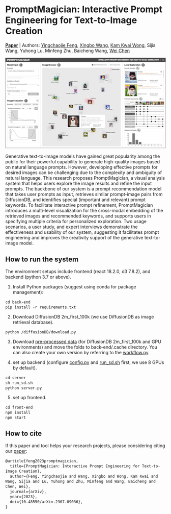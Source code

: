 # PromptMagician: Interactive Prompt Engineering for Text-to-Image Creation

[**Paper**](https://arxiv.org/abs/2307.09036) | Authors: [Yingchaojie Feng](https://yingchaojiefeng.github.io/), [Xingbo Wang](https://andy-xingbowang.com/), [Kam Kwai Wong](https://jasonwong.vision/), Sijia Wang, Yuhong Lu, Minfeng Zhu, Baicheng Wang, [Wei Chen](http://www.cad.zju.edu.cn/home/chenwei/)

![](figures/Teaser.jpg)

Generative text-to-image models have gained great popularity among the public for their powerful capability to generate high-quality images based on natural language prompts. However, developing effective prompts for desired images can be challenging due to the complexity and ambiguity of natural language. This research proposes PromptMagician, a visual analysis system that helps users explore the image results and refine the input prompts. The backbone of our system is a prompt recommendation model that takes user prompts as input, retrieves similar prompt-image pairs from DiffusionDB, and identifies special (important and relevant) prompt keywords. To facilitate interactive prompt refinement, PromptMagician introduces a multi-level visualization for the cross-modal embedding of the retrieved images and recommended keywords, and supports users in specifying multiple criteria for personalized exploration. Two usage scenarios, a user study, and expert interviews demonstrate the effectiveness and usability of our system, suggesting it facilitates prompt engineering and improves the creativity support of the generative text-to-image model.

## How to run the system

The environment setups include frontend (react 18.2.0, d3 7.8.2), and backend (python 3.7 or above).

1. Install Python packages (suggest using conda for package management):

```
cd back-end
pip install -r requirements.txt
```

2. Download DiffusionDB 2m_first_100k (we use DiffusionDB as image retrieval database).

```
python /diffusionDB/download.py
```

3. Download [pre-processed data](https://drive.google.com/drive/folders/1QO_x7irfRAOgdPO8FYMZL-CZ4vlGveqJ?usp=sharing) (for DiffusionDB 2m_first_100k and GPU environments) and move the folds to back-end/.cache directory. You can also create your own version by referring to the [workflow.py](https://github.com/YingchaojieFeng/PromptMagician/blob/main/back-end/server/workflow.py).

4. set up backend (configure [config.py](https://github.com/YingchaojieFeng/PromptMagician/blob/main/back-end/server/config.py) and [run_sd.sh](https://github.com/YingchaojieFeng/PromptMagician/blob/main/back-end/server/run_sd.sh) first, we use 8 GPUs by default).

```
cd server
sh run_sd.sh
python server.py
```

5. set up frontend.

```
cd front-end
npm install
npm start
```

## How to cite

If this paper and tool helps your research projects, please considering citing our [paper](https://arxiv.org/abs/2307.09036):

```
@article{feng2023promptmagician,
  title={PromptMagician: Interactive Prompt Engineering for Text-to-Image Creation},
  author={Feng, Yingchaojie and Wang, Xingbo and Wong, Kam Kwai and Wang, Sijia and Lu, Yuhong and Zhu, Minfeng and Wang, Baicheng and Chen, Wei},
  journal={arXiv},
  year={2023},
  doi={10.48550/arXiv.2307.09036},
}
```